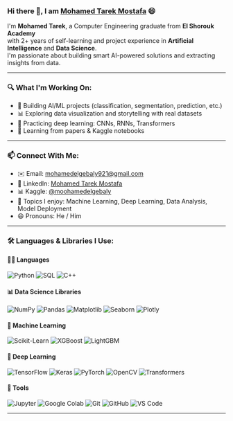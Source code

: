 ### Hi there 👋, I am [Mohamed Tarek Mostafa](https://github.com/MohamedTarekMostafa) 😄

 I'm **Mohamed Tarek**, a Computer Engineering graduate from **El Shorouk Academy**  
with 2+ years of self-learning and project experience in **Artificial Intelligence** and **Data Science**.  
I'm passionate about building smart AI-powered solutions and extracting insights from data.

---

### 🔍 What I'm Working On:
- 🔭 Building AI/ML projects (classification, segmentation, prediction, etc.)
- 📊 Exploring data visualization and storytelling with real datasets
- 🧠 Practicing deep learning: CNNs, RNNs, Transformers
- 📝 Learning from papers & Kaggle notebooks

---

### 📫 Connect With Me:
- ✉️ Email: mohamedelgebaly921@gmail.com  
- 💼 LinkedIn: [Mohamed Tarek Mostafa](https://www.linkedin.com/in/mohamed-tarek-mostafa-936452221/)  
- 📊 Kaggle: [@moohamedelgebaly](https://www.kaggle.com/moohamedelgebaly)  
- 💬 Topics I enjoy: Machine Learning, Deep Learning, Data Analysis, Model Deployment  
- 😄 Pronouns: He / Him

---

### 🛠️ Languages & Libraries I Use:

#### 👨‍💻 Languages
![Python](https://img.shields.io/badge/-Python-black?logo=python&style=social)
![SQL](https://img.shields.io/badge/-SQL-black?logo=mysql&style=social)
![C++](https://img.shields.io/badge/-C++-black?logo=c%2b%2b&style=social)

#### 📊 Data Science Libraries
![NumPy](https://img.shields.io/badge/-NumPy-black?logo=numpy&style=social)
![Pandas](https://img.shields.io/badge/-Pandas-black?logo=pandas&style=social)
![Matplotlib](https://img.shields.io/badge/-Matplotlib-black?logo=matplotlib&style=social)
![Seaborn](https://img.shields.io/badge/-Seaborn-black?logo=seaborn&style=social)
![Plotly](https://img.shields.io/badge/-Plotly-black?logo=plotly&style=social)

#### 🤖 Machine Learning
![Scikit-Learn](https://img.shields.io/badge/-ScikitLearn-black?logo=scikit-learn&style=social)
![XGBoost](https://img.shields.io/badge/-XGBoost-black?logo=xgboost&style=social)
![LightGBM](https://img.shields.io/badge/-LightGBM-black?logo=lightgbm&style=social)

#### 🧠 Deep Learning
![TensorFlow](https://img.shields.io/badge/-TensorFlow-black?logo=tensorflow&style=social)
![Keras](https://img.shields.io/badge/-Keras-black?logo=keras&style=social)
![PyTorch](https://img.shields.io/badge/-PyTorch-black?logo=pytorch&style=social)
![OpenCV](https://img.shields.io/badge/-OpenCV-black?logo=opencv&style=social)
![Transformers](https://img.shields.io/badge/-Transformers-black?logo=huggingface&style=social)

#### 🧰 Tools
![Jupyter](https://img.shields.io/badge/-Jupyter-black?logo=jupyter&style=social)
![Google Colab](https://img.shields.io/badge/-Colab-black?logo=googlecolab&style=social)
![Git](https://img.shields.io/badge/-Git-black?logo=git&style=social)
![GitHub](https://img.shields.io/badge/-GitHub-black?logo=github&style=social)
![VS Code](https://img.shields.io/badge/-VSCode-black?logo=visualstudiocode&style=social)

---



